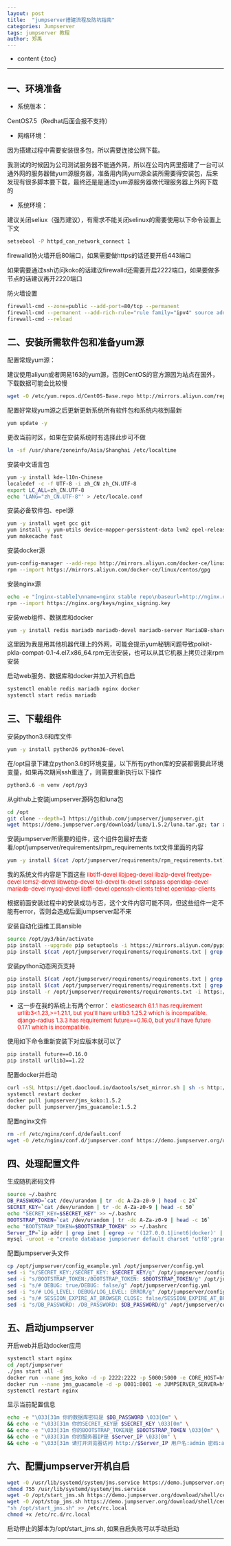 ```yaml
---
layout: post
title:  "jumpserver搭建流程及防坑指南"
categories: Jumpserver 
tags: jumpserver 教程
author: 郑禹
---
```


* content
{:toc}
---
## 一、环境准备

* 系统版本：

CentOS7.5（Redhat后面会报不支持）

* 网络环境：

因为搭建过程中需要安装很多包，所以需要连接公网下载。

我测试的时候因为公司测试服务器不能通外网，所以在公司内网里搭建了一台可以通外网的服务器做yum源服务器，准备用内网yum源全装所需要得安装包，后来发现有很多脚本要下载，最终还是是通过yum源服务器做代理服务器上外网下载的

* 系统环境：

建议关闭seliux（强烈建议），有需求不能关闭selinux的需要使用以下命令设置上下文
```sh
setsebool -P httpd_can_network_connect 1
```
firewalld防火墙开启80端口，如果需要做https的话还要开启443端口

如果需要通过ssh访问koko的话建议firewalld还需要开启2222端口，如果要做多节点的话建议再开2220端口





防火墙设置
```sh
firewall-cmd --zone=public --add-port=80/tcp --permanent
firewall-cmd --permanent --add-rich-rule="rule family="ipv4" source address="172.17.0.0/16" port protocol="tcp" port="8080" accept"
firewall-cmd --reload
```

## 二、安装所需软件包和准备yum源
配置常规yum源：

建议使用aliyun或者网易163的yum源，否则CentOS的官方源因为站点在国外，下载数据可能会比较慢

```sh
wget -O /etc/yum.repos.d/CentOS-Base.repo http://mirrors.aliyun.com/repo/Centos-7.repo
```
配置好常规yum源之后更新更新系统所有软件包和系统内核到最新
```sh
yum update -y
```
更改当前时区，如果在安装系统时有选择此步可不做
```sh
ln -sf /usr/share/zoneinfo/Asia/Shanghai /etc/localtime
```
安装中文语言包
```sh
yum -y install kde-l10n-Chinese
localedef -c -f UTF-8 -i zh_CN zh_CN.UTF-8
export LC_ALL=zh_CN.UTF-8
echo 'LANG="zh_CN.UTF-8"' > /etc/locale.conf
```
安装必备软件包、epel源
```sh
yum -y install wget gcc git
yum install -y yum-utils device-mapper-persistent-data lvm2 epel-release
yum makecache fast
```
安装docker源
```sh
yum-config-manager --add-repo http://mirrors.aliyun.com/docker-ce/linux/centos/docker-ce.repo
rpm --import https://mirrors.aliyun.com/docker-ce/linux/centos/gpg
```
安装nginx源
```sh
echo -e "[nginx-stable]\nname=nginx stable repo\nbaseurl=http://nginx.org/packages/centos/\$releasever/\$basearch/\ngpgcheck=1\nenabled=1\ngpgkey=https://nginx.org/keys/nginx_signing.key" > /etc/yum.repos.d/nginx.repo
rpm --import https://nginx.org/keys/nginx_signing.key
```
安装web组件、数据库和docker
```sh
yum -y install redis mariadb mariadb-devel mariadb-server MariaDB-shared nginx docker-ce
```
这里因为我是用其他机器代理上的外网，可能会提示yum秘钥问题导致polkit-pkla-compat-0.1-4.el7.x86_64.rpm无法安装，也可以从其它机器上拷贝过来rpm安装

启动web服务、数据库和docker并加入开机自启
```sh
systemctl enable redis mariadb nginx docker
systemctl start redis mariadb
```

## 三、下载组件

安装python3.6和库文件
```sh
yum -y install python36 python36-devel
```
在/opt目录下建立python3.6的环境变量，以下所有python库的安装都需要此环境变量，如果再次期间ssh重连了，则需要重新执行以下操作
```sh
python3.6 -m venv /opt/py3
```
从github上安装jumpserver源码包和luna包
```sh
cd /opt
git clone --depth=1 https://github.com/jumpserver/jumpserver.git
wget https://demo.jumpserver.org/download/luna/1.5.2/luna.tar.gz; tar xf luna.tar.gz; chown -R root:root luna
```
安装jumpserver所需要的组件，这个组件包最好去查看/opt/jumpserver/requirements/rpm_requirements.txt文件里面的内容
```sh
yum -y install $(cat /opt/jumpserver/requirements/rpm_requirements.txt)
```
我的系统文件内容是下面这些
<font size="2.5" color="red">libtiff-devel libjpeg-devel libzip-devel freetype-devel lcms2-devel libwebp-devel tcl-devel tk-devel sshpass openldap-devel mariadb-devel mysql-devel libffi-devel openssh-clients telnet openldap-clients</font>

根据前面安装过程中的安装成功与否，这个文件内容可能不同，但这些组件一定不能有error，否则会造成后面jumpserver起不来

安装自动化运维工具ansible
```sh
source /opt/py3/bin/activate
pip install --upgrade pip setuptools -i https://mirrors.aliyun.com/pypi/simple/
pip install $(cat /opt/jumpserver/requirements/requirements.txt | grep ansible) -i https://mirrors.aliyun.com/pypi/simple/
```
安装python动态网页支持
```sh
pip install $(cat /opt/jumpserver/requirements/requirements.txt | grep python-gssapi) -i https://mirrors.aliyun.com/pypi/simple/
pip install $(cat /opt/jumpserver/requirements/requirements.txt | grep python-keycloak) -i https://mirrors.aliyun.com/pypi/simple/
pip install -r /opt/jumpserver/requirements/requirements.txt -i https://mirrors.aliyun.com/pypi/simple/
```
* 这一步在我的系统上有两个error：
<font size="2.5" color="red">elasticsearch 6.1.1 has requirement urllib3<1.23,>=1.21.1, but you'll have urllib3 1.25.2 which is incompatible. </font>
<font size="2.5" color="red">django-radius 1.3.3 has requirement future==0.16.0, but you'll have future 0.17.1 which is incompatible. </font>

使用如下命令重新安装下对应版本就可以了
```sh
pip install future==0.16.0
pip install urllib3==1.22
```
配置docker并启动
```sh
curl -sSL https://get.daocloud.io/daotools/set_mirror.sh | sh -s http://f1361db2.m.daocloud.io
systemctl restart docker
docker pull jumpserver/jms_koko:1.5.2
docker pull jumpserver/jms_guacamole:1.5.2
```
配置nginx文件
```sh
rm -rf /etc/nginx/conf.d/default.conf
wget -O /etc/nginx/conf.d/jumpserver.conf https://demo.jumpserver.org/download/nginx/conf.d/jumpserver.conf
```

## 四、处理配置文件

生成随机密码文件
```sh
source ~/.bashrc
DB_PASSWORD=`cat /dev/urandom | tr -dc A-Za-z0-9 | head -c 24`
SECRET_KEY=`cat /dev/urandom | tr -dc A-Za-z0-9 | head -c 50`
echo "SECRET_KEY=$SECRET_KEY" >> ~/.bashrc
BOOTSTRAP_TOKEN=`cat /dev/urandom | tr -dc A-Za-z0-9 | head -c 16`
echo "BOOTSTRAP_TOKEN=$BOOTSTRAP_TOKEN" >> ~/.bashrc
Server_IP=`ip addr | grep inet | egrep -v '(127.0.0.1|inet6|docker)' | awk '{print $2}' | tr -d "addr:" | head -n 1 | cut -d / -f1`
mysql -uroot -e "create database jumpserver default charset 'utf8';grant all on jumpserver.* to 'jumpserver'@'127.0.0.1' identified by '$DB_PASSWORD';flush privileges;"
```
配置jumpserver头文件
```sh
cp /opt/jumpserver/config_example.yml /opt/jumpserver/config.yml
sed -i "s/SECRET_KEY:/SECRET_KEY: $SECRET_KEY/g" /opt/jumpserver/config.yml
sed -i "s/BOOTSTRAP_TOKEN:/BOOTSTRAP_TOKEN: $BOOTSTRAP_TOKEN/g" /opt/jumpserver/config.yml
sed -i "s/# DEBUG: true/DEBUG: false/g" /opt/jumpserver/config.yml
sed -i "s/# LOG_LEVEL: DEBUG/LOG_LEVEL: ERROR/g" /opt/jumpserver/config.yml
sed -i "s/# SESSION_EXPIRE_AT_BROWSER_CLOSE: false/SESSION_EXPIRE_AT_BROWSER_CLOSE: true/g" /opt/jumpserver/config.yml
sed -i "s/DB_PASSWORD: /DB_PASSWORD: $DB_PASSWORD/g" /opt/jumpserver/config.yml
```

## 五、启动jumpserver
开启web并启动docker应用
```sh
systemctl start nginx
cd /opt/jumpserver
./jms start all -d
docker run --name jms_koko -d -p 2222:2222 -p 5000:5000 -e CORE_HOST=http://$Server_IP:8080 -e BOOTSTRAP_TOKEN=$BOOTSTRAP_TOKEN jumpserver/jms_koko:1.5.2
docker run --name jms_guacamole -d -p 8081:8081 -e JUMPSERVER_SERVER=http://$Server_IP:8080 -e BOOTSTRAP_TOKEN=$BOOTSTRAP_TOKEN jumpserver/jms_guacamole:1.5.2
systemctl restart nginx
```
显示当前配置信息
```sh
echo -e "\033[31m 你的数据库密码是 $DB_PASSWORD \033[0m" \
&& echo -e "\033[31m 你的SECRET_KEY是 $SECRET_KEY \033[0m" \
&& echo -e "\033[31m 你的BOOTSTRAP_TOKEN是 $BOOTSTRAP_TOKEN \033[0m" \
&& echo -e "\033[31m 你的服务器IP是 $Server_IP \033[0m" \
&& echo -e "\033[31m 请打开浏览器访问 http://$Server_IP 用户名:admin 密码:admin \033[0m"
```
## 六、配置jumpserver开机自启
```sh
wget -O /usr/lib/systemd/system/jms.service https://demo.jumpserver.org/download/shell/centos/jms.service
chmod 755 /usr/lib/systemd/system/jms.service
wget -O /opt/start_jms.sh https://demo.jumpserver.org/download/shell/centos/start_jms.sh
wget -O /opt/stop_jms.sh https://demo.jumpserver.org/download/shell/centos/stop_jms.sh
"sh /opt/start_jms.sh" >> /etc/rc.local
chmod +x /etc/rc.d/rc.local
```
启动停止的脚本为/opt/start_jms.sh, 如果自启失败可以手动启动

---

